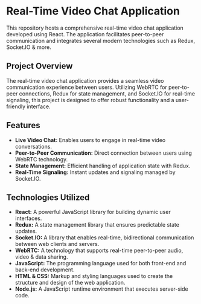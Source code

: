 # Real-Time Video Chat Application

This repository hosts a comprehensive real-time video chat application developed using React. The application facilitates peer-to-peer communication and integrates several modern technologies such as Redux, Socket.IO & more.

## Project Overview

The real-time video chat application provides a seamless video communication experience between users. Utilizing WebRTC for peer-to-peer connections, Redux for state management, and Socket.IO for real-time signaling, this project is designed to offer robust functionality and a user-friendly interface.

## Features

- **Live Video Chat:** Enables users to engage in real-time video conversations.
- **Peer-to-Peer Communication:** Direct connection between users using WebRTC technology.
- **State Management:** Efficient handling of application state with Redux.
- **Real-Time Signaling:** Instant updates and signaling managed by Socket.IO.

## Technologies Utilized

- **React:** A powerful JavaScript library for building dynamic user interfaces.
- **Redux:** A state management library that ensures predictable state updates.
- **Socket.IO:** A library that enables real-time, bidirectional communication between web clients and servers.
- **WebRTC:** A technology that supports real-time peer-to-peer audio, video & data sharing.
- **JavaScript:** The programming language used for both front-end and back-end development.
- **HTML & CSS:** Markup and styling languages used to create the structure and design of the web application.
- **Node.js:** A JavaScript runtime environment that executes server-side code.
  

